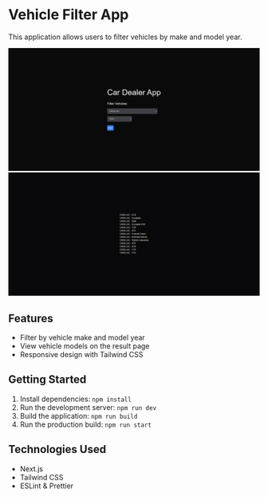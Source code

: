 # Vehicle Filter App

This application allows users to filter vehicles by make and model year.

![filter](image.png)
![models](image-1.png)

## Features
- Filter by vehicle make and model year
- View vehicle models on the result page
- Responsive design with Tailwind CSS

## Getting Started
1. Install dependencies: `npm install`
2. Run the development server: `npm run dev`
3. Build the application: `npm run build`
4. Run the production build: `npm run start`

## Technologies Used
- Next.js
- Tailwind CSS
- ESLint & Prettier